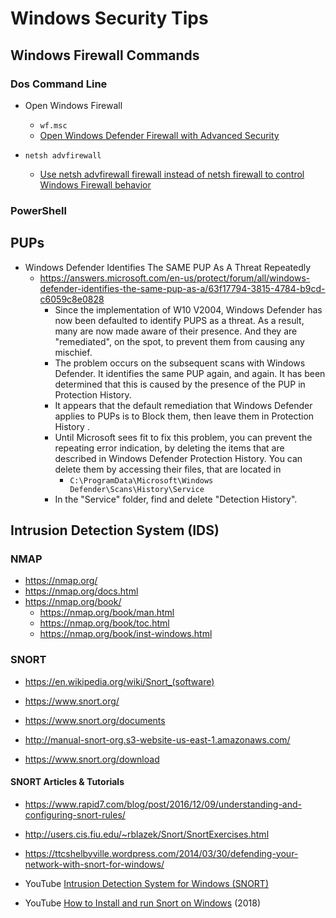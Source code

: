 
# Windows Security Tips


## Windows Firewall Commands

### Dos Command Line
- Open Windows Firewall 
    + ```wf.msc```
    + [Open Windows Defender Firewall with Advanced Security](https://learn.microsoft.com/en-us/windows/security/threat-protection/windows-firewall/open-windows-firewall-with-advanced-security)

- ```netsh advfirewall```
    + [Use netsh advfirewall firewall instead of netsh firewall to control Windows Firewall behavior](https://learn.microsoft.com/en-us/troubleshoot/windows-server/networking/netsh-advfirewall-firewall-control-firewall-behavior)



### PowerShell



## PUPs
- Windows Defender Identifies The SAME PUP As A Threat Repeatedly 
  + https://answers.microsoft.com/en-us/protect/forum/all/windows-defender-identifies-the-same-pup-as-a/63f17794-3815-4784-b9cd-c6059c8e0828
    * Since the implementation of W10 V2004, Windows Defender has now been defaulted to identify PUPS as a threat.  As a result, many are now made aware of their presence.  And they are "remediated", on the spot, to prevent them from causing any mischief.
    * The problem occurs on the subsequent scans with Windows Defender. It identifies the same PUP again, and again. It has been determined that this is caused by the presence of the PUP in Protection History.
    * It appears that the default remediation that Windows Defender applies to PUPs is to Block them, then leave them in Protection History .
    * Until Microsoft sees fit to fix this problem,  you can prevent the repeating error indication, by deleting the items that are described in Windows Defender Protection History. You can delete them by accessing their files, that are located in 
      * ```C:\ProgramData\Microsoft\Windows Defender\Scans\History\Service```
    * In the "Service" folder, find and delete "Detection History".



## Intrusion Detection System (IDS)

### NMAP

- https://nmap.org/
- https://nmap.org/docs.html
- https://nmap.org/book/
  + https://nmap.org/book/man.html
  + https://nmap.org/book/toc.html
  + https://nmap.org/book/inst-windows.html



### SNORT

- https://en.wikipedia.org/wiki/Snort_(software)

- https://www.snort.org/
- https://www.snort.org/documents
- http://manual-snort-org.s3-website-us-east-1.amazonaws.com/
- https://www.snort.org/download


#### SNORT Articles & Tutorials

- https://www.rapid7.com/blog/post/2016/12/09/understanding-and-configuring-snort-rules/

- http://users.cis.fiu.edu/~rblazek/Snort/SnortExercises.html

- https://ttcshelbyville.wordpress.com/2014/03/30/defending-your-network-with-snort-for-windows/

- YouTube [Intrusion Detection System for Windows (SNORT)](https://www.youtube.com/watch?v=bQjwSMqCF1g)

- YouTube [How to Install and run Snort on Windows](https://www.youtube.com/watch?v=naLbhKW62nY) (2018)
